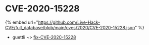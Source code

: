# CVE-2020-15228
{% embed url="https://github.com/Live-Hack-CVE/full_database/blob/main/cves/2020/CVE-2020-15228.json" %}

* guettli ~> [fix-CVE-2020-15228](https://www.alice-snow.ru/2020/database/cve-2020-15228/fix-cve-2020-15228-guettli)